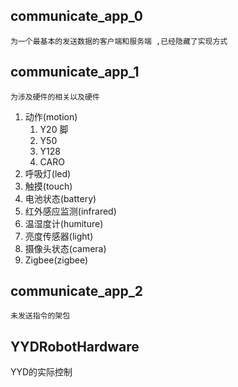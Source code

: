 ## communicate_app_0
    为一个最基本的发送数据的客户端和服务端 ,已经隐藏了实现方式
## communicate_app_1
    为涉及硬件的相关以及硬件
1. 动作(motion)
    1. Y20 脚
    2. Y50
    3. Y128
    4. CARO
2. 呼吸灯(led)
3. 触摸(touch)
4. 电池状态(battery)
5. 红外感应监测(infrared)
6. 温湿度计(humiture)
7. 亮度传感器(light)
8. 摄像头状态(camera)
9. Zigbee(zigbee)



## communicate_app_2
    未发送指令的架包


## YYDRobotHardware
 YYD的实际控制